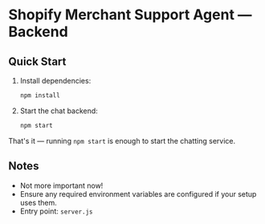 # Shopify Merchant Support Agent — Backend

## Quick Start

1. Install dependencies:
   ```bash
   npm install
   ```
2. Start the chat backend:
   ```bash
   npm start
   ```

That's it — running `npm start` is enough to start the chatting service.

## Notes

- Not more important now!
- Ensure any required environment variables are configured if your setup uses them.
- Entry point: `server.js`
